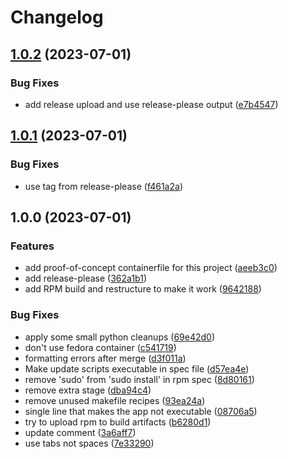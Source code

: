 # Changelog

## [1.0.2](https://github.com/akdev1l/ublue-update/compare/v1.0.1...v1.0.2) (2023-07-01)


### Bug Fixes

* add release upload and use release-please output ([e7b4547](https://github.com/akdev1l/ublue-update/commit/e7b454742eaeb3fe16da28324a8daaf4a7787cc3))

## [1.0.1](https://github.com/akdev1l/ublue-update/compare/v1.0.0...v1.0.1) (2023-07-01)


### Bug Fixes

* use tag from release-please ([f461a2a](https://github.com/akdev1l/ublue-update/commit/f461a2a32b824ad75e185c494afe6fc2d218aa79))

## 1.0.0 (2023-07-01)


### Features

* add proof-of-concept containerfile for this project ([aeeb3c0](https://github.com/akdev1l/ublue-update/commit/aeeb3c08e459488b7dbd4a9737a3fa25f7f3a92a))
* add release-please ([362a1b1](https://github.com/akdev1l/ublue-update/commit/362a1b1eefc3cf6ddcdc71f86eeffd5238abaad1))
* add RPM build and restructure to make it work ([9642188](https://github.com/akdev1l/ublue-update/commit/9642188e94a1d0c147b9b78efa37fba324eb23a3))


### Bug Fixes

* apply some small python cleanups ([69e42d0](https://github.com/akdev1l/ublue-update/commit/69e42d0c74a2d5f0a78881ca1fd9494bad39c919))
* don't use fedora container ([c541719](https://github.com/akdev1l/ublue-update/commit/c5417196251260c4335870ee023ffc81f07d6454))
* formatting errors after merge ([d3f011a](https://github.com/akdev1l/ublue-update/commit/d3f011ae4f46dce352ed46e61d20029845bd1fde))
* Make update scripts executable in spec file ([d57ea4e](https://github.com/akdev1l/ublue-update/commit/d57ea4ebbf080173d3cb9a56dbf89cd6bb1e11f5))
* remove 'sudo' from 'sudo install' in rpm spec ([8d80161](https://github.com/akdev1l/ublue-update/commit/8d801611a863338552a10047aa64cfb86be35b5f))
* remove extra stage ([dba94c4](https://github.com/akdev1l/ublue-update/commit/dba94c4b9454de9e1b9e72769a0b085fc3dc55a5))
* remove unused makefile recipes ([93ea24a](https://github.com/akdev1l/ublue-update/commit/93ea24a290aaae4e66bec1397655c67ffcf4cf12))
* single line that makes the app not executable ([08706a5](https://github.com/akdev1l/ublue-update/commit/08706a546b8199bcad6ee1a611185e1ed1a82729))
* try to upload rpm to build artifacts ([b6280d1](https://github.com/akdev1l/ublue-update/commit/b6280d12f3d1e07dbbf84a1f862af0c88bb62cb6))
* update comment ([3a6aff7](https://github.com/akdev1l/ublue-update/commit/3a6aff771def651f25fcbec6ff5504ae49666669))
* use tabs not spaces ([7e33290](https://github.com/akdev1l/ublue-update/commit/7e332909d7a9443a0ba895515ac71b6fa7d3a56b))
